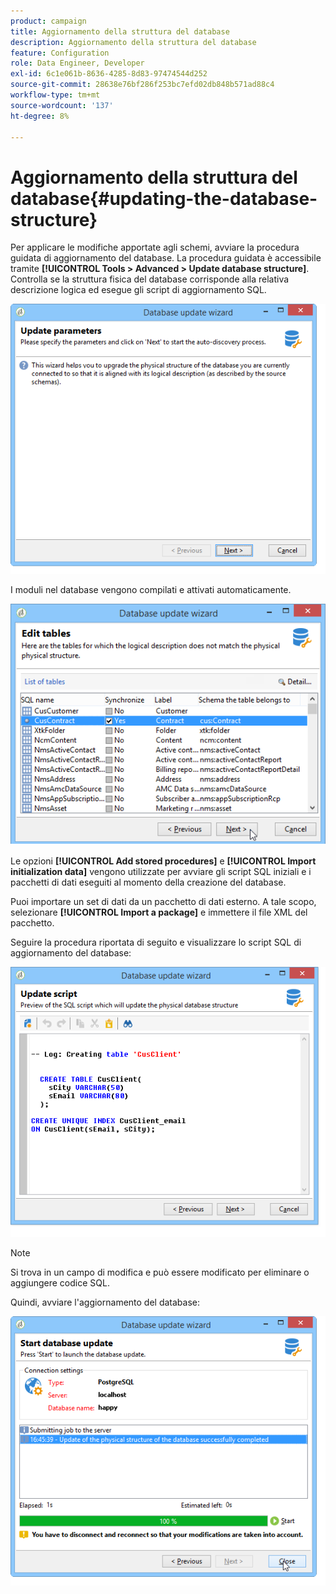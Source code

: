 ```yaml
---
product: campaign
title: Aggiornamento della struttura del database
description: Aggiornamento della struttura del database
feature: Configuration
role: Data Engineer, Developer
exl-id: 6c1e061b-8636-4285-8d83-97474544d252
source-git-commit: 28638e76bf286f253bc7efd02db848b571ad88c4
workflow-type: tm+mt
source-wordcount: '137'
ht-degree: 8%

---
```


# Aggiornamento della struttura del database{#updating-the-database-structure}



Per applicare le modifiche apportate agli schemi, avviare la procedura guidata di aggiornamento del database. La procedura guidata è accessibile tramite **[!UICONTROL Tools > Advanced > Update database structure]**. Controlla se la struttura fisica del database corrisponde alla relativa descrizione logica ed esegue gli script di aggiornamento SQL.

![](assets/d_ncs_integration_schema_update.png)

I moduli nel database vengono compilati e attivati automaticamente.

![](assets/d_ncs_integration_schema_update_select.png)

Le opzioni **[!UICONTROL Add stored procedures]** e **[!UICONTROL Import initialization data]** vengono utilizzate per avviare gli script SQL iniziali e i pacchetti di dati eseguiti al momento della creazione del database.

Puoi importare un set di dati da un pacchetto di dati esterno. A tale scopo, selezionare **[!UICONTROL Import a package]** e immettere il file XML del pacchetto.

Seguire la procedura riportata di seguito e visualizzare lo script SQL di aggiornamento del database:

![](assets/d_ncs_integration_schema_update2.png)

>[!NOTE]
>
>Si trova in un campo di modifica e può essere modificato per eliminare o aggiungere codice SQL.

Quindi, avviare l&#39;aggiornamento del database:

![](assets/d_ncs_integration_schema_update3.png)
